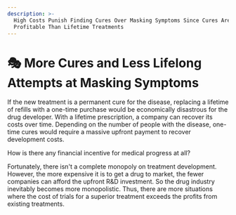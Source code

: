 ```yaml
---
description: >-
  High Costs Punish Finding Cures Over Masking Symptoms Since Cures Are Far Less
  Profitable Than Lifetime Treatments
---
```

# 🎭 More Cures and Less Lifelong Attempts at Masking Symptoms

If the new treatment is a permanent cure for the disease, replacing a lifetime of refills with a one-time purchase would be economically disastrous for the drug developer. With a lifetime prescription, a company can recover its costs over time. Depending on the number of people with the disease, one-time cures would require a massive upfront payment to recover development costs.

How is there any financial incentive for medical progress at all?

Fortunately, there isn't a complete monopoly on treatment development. However, the more expensive it is to get a drug to market, the fewer companies can afford the upfront R\&D investment. So the drug industry inevitably becomes more monopolistic. Thus, there are more situations where the cost of trials for a superior treatment exceeds the profits from existing treatments.
